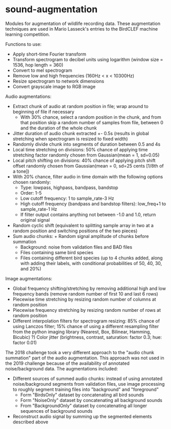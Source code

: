 # sound-augmentation
Modules for augmentation of wildlife recording data. These augmentation techniques are used in Mario Lasseck's entries to the BirdCLEF machine learning competition.

Functions to use:
* Apply short-time Fourier transform
* Transform spectrogram to decibel units using logarithm (window size = 1536, hop length = 360)
* Convert to mel spectrogram
* Remove low and high frequencies (160Hz < x < 10300Hz)
* Resize spectrogram to network dimensions
* Convert grayscale image to RGB image

Audio augmentations:
* Extract chunk of audio at random position in file; wrap around to beginning of file if necessary
    * With 30% chance, select a random position in the chunk, and from that position skip a random number of samples from file, between 0 and the duration of the whole chunk
* Jitter duration of audio chunk extracted +- 0.5s (results in global stretching when spectrogram is resized to fixed width)
* Randomly divide chunk into segments of duration between 0.5 and 4s
* Local time stretching on divisions: 50% chance of applying time stretching factor randomly chosen from Gaussian(mean = 1, sd=0.05) 
* Local pitch shifting on divisions: 40% chance of applying pitch shift offset randomly chosen from Gaussian(mean = 0, sd=25 cents [1/8th of a tone])
* With 20% chance, filter audio in time domain with the following options chosen randomly: 
    * Type: lowpass, highpass, bandpass, bandstop 
    * Order: 1-5
    * Low cutoff frequency: 1 to sample_rate-3 Hz
    * High cutoff frequency (bandpass and bandstop filters): low_freq+1 to sample_rate-1 Hz
    * If filter output contains anything not between -1.0 and 1.0, return original signal
* Random cyclic shift (equivalent to splitting sample array in two at a random position and switching positions of the two pieces)
* Sum audio chunks: + Random signal amplitude of chunks before summation
    * Background: noise from validation files and BAD files
    * Files containing same bird species
    * Files containing different bird species (up to 4 chunks added, along with adding their labels, with conditional probabilities of 50, 40, 30, and 20%)
   
    
Image augmentations:
* Global frequency shifting/stretching by removing additional high and low frequency bands (remove random number of first 10 and last 6 rows)
* Piecewise time stretching by resizing random number of columns at random position
* Piecewise frequency stretching by resizing random number of rows at random position
* Different interpolation filters for spectrogram resizing: 85% chance of using Lanczos filter; 15% chance of using a different resampling filter from the python imaging library (Nearest, Box, Bilinear, Hamming, Bicubic)
?) Color jitter (brightness, contrast, saturation: factor 0.3; hue: factor 0.01)

The 2018 challenge took a very different approach to the "audio chunk summation" part of the audio augmentation.  This approach was not used in the 2019 challenge because of the availability of annotated noise/background data. The augmentations included:
* Different sources of summed audio chunks: instead of using annotated noise/background segments from validation files, use image processing to roughly segment training files into "background" and "foreground"
   * Form "BirdsOnly" dataset by concatenating all bird sounds
   * Form "NoiseOnly" dataset by concatenating all background sounds
   * From "BackgroundOnly" dataset by concatenating all longer sequences of background sounds 
* Reconstruct audio signal by summing up the segmented elements described above
